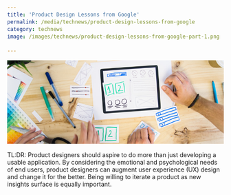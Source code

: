 ```yaml
---
title: 'Product Design Lessons from Google'
permalink: /media/technews/product-design-lessons-from-google
category: technews
image: /images/technews/product-design-lessons-from-google-part-1.png

---
```



![product design lessons from google](/images/technews/product-design-lessons-from-google-part-1.png)

TL:DR: Product designers should aspire to do more than just developing a usable application. By considering the emotional and psychological needs of end users, product designers can augment user experience (UX) design and change it for the better. Being willing to iterate a product as new insights surface is equally important.

